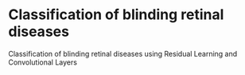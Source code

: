 # Classification of blinding retinal diseases
 Classification of blinding retinal diseases using Residual Learning and Convolutional Layers
